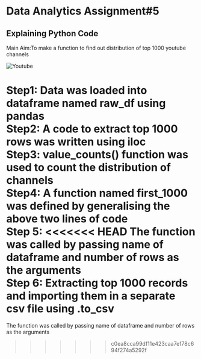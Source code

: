 # Data Analytics Assignment#5

## Explaining Python Code
Main Aim:To make a function to find out distribution of top 1000 youtube channels<br/>

![Youtube](https://user-images.githubusercontent.com/75749963/101848986-c5e65480-3b24-11eb-9a13-6df5d583cbca.jpeg)


Step1:
Data was loaded into dataframe named raw_df using pandas<br/>
Step2:
A code to extract top 1000 rows was written using iloc<br/>
Step3:
value_counts() function was used to count the distribution of channels<br/>
Step4:
A function named first_1000 was defined by generalising the above two lines of code<br/>
Step 5:
<<<<<<< HEAD
The function was called by passing name of dataframe and number of rows as the arguments<br/>
Step 6:
Extracting top 1000 records and importing them in a separate csv file using .to_csv
=======
The function was called by passing name of dataframe and number of rows as the arguments

>>>>>>> c0ea8cca99df11e423caa7ef78c694f274a5292f
